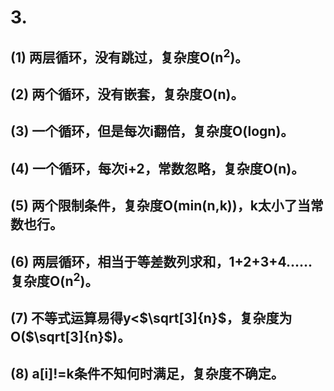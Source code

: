 # 3.
## (1) 两层循环，没有跳过，复杂度O(n<sup>2</sup>)。
## (2) 两个循环，没有嵌套，复杂度O(n)。
## (3) 一个循环，但是每次i翻倍，复杂度O(logn)。
## (4) 一个循环，每次i+2，常数忽略，复杂度O(n)。
## (5) 两个限制条件，复杂度O(min(n,k))，k太小了当常数也行。
## (6) 两层循环，相当于等差数列求和，1+2+3+4......复杂度O(n<sup>2</sup>)。
## (7) 不等式运算易得y<$\sqrt[3]{n}$，复杂度为O($\sqrt[3]{n}$)。
## (8) a[i]!=k条件不知何时满足，复杂度不确定。